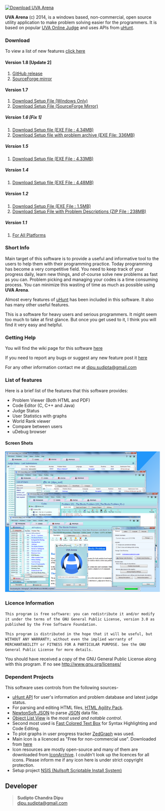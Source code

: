 [![Download UVA Arena](https://raw.githubusercontent.com/dipu-bd/UVA-Arena/master/Images/quick-download-media-file-image.png)](https://sourceforge.net/projects/uvaarena/files/latest/download)   

**UVA Arena** (c) 2014, is a windows based, non-commercial, open source utility application to make problem solving easier for the programmers. It is based on popular [UVA Online Judge](http://uva.onlinejudge.org/) and uses APIs from [uHunt](http://uhunt.felix-halim.net/).        
 
### Download  
To view a list of new features [click here](https://github.com/dipu-bd/UVA-Arena/wiki/What's-New)        

#### Version 1.8 [Update 2]  
1. [GitHub release](https://github.com/dipu-bd/UVA-Arena/releases/download/v1.8/UVA_Arena_1.8.2.exe)
2. [SourceForge mirror](https://sourceforge.net/projects/uvaarena/files/UVA%20Arena%201.8/UVA_Arena_1.8.2.exe)

#### Version 1.7
1. [Download Setup File (Windows Only)](https://github.com/dipu-bd/UVA-Arena/releases/download/1.7/UVA_Arena_1.7_setup.exe)
2. [Download Setup File (SourceForge Mirror)](https://sourceforge.net/projects/uvaarena/files/UVA%20Arena%201.7/UVA_Arena_1.7.exe/download)


##### Version 1.6 [Fix 1]
1. [Download Setup file (EXE File : 4.34MB)](http://www.mediafire.com/download/kh7he74cceuxu3j/UVA_Arena_1.6.1.exe)     
2. [Download Setup file with problem archive (EXE File: 336MB)](http://www.mediafire.com/download/c3zi0zz7e18c98l/UVA_Arena_1.6_archive.exe) 

##### Version 1.5   
1. [Download Setup file (EXE File : 4.33MB)](https://github.com/dipu-bd/UVA-Arena/blob/master/Setup/Windows/UVA_Arena_1.5_x86_win.exe?raw=true)     

##### Version 1.4   
1. [Download Setup file (EXE File : 4.48MB)](https://github.com/dipu-bd/UVA-Arena/blob/master/Setup/Windows/UVA_Arena_1.4_x86_win.exe?raw=true)     

##### Version 1.2
1. [Download Setup File (EXE File : 1.5MB)](https://github.com/dipu-bd/UVA-Arena/blob/master/Setup/Windows/UVA%20Arena%201.2.exe?raw=true)     
2. [Download Setup File with Problem Descriptions (ZIP File : 238MB)](http://sourceforge.net/projects/uvaarena/files/UVA%20Arena%201.2/UVA%20Arena%201.2%20full.zip/download)     

##### Version 1.1
1. [For All Platforms](https://github.com/dipu-bd/UVA-Arena/blob/master/Setup/Windows/UVA_Arena_1.1.exe?raw=true)     
     
	  
### Short Info
Main target of this software is to provide a useful and informative tool to the users to help them with their programming practice. Today programming has become a very competitive field. You need to keep track of your progress daily, learn new things, and of-course solve new problems as fast as you can. Problem picking and managing your codes is a time consuming process. You can minimize this wasting of time as much as possible using **UVA Arena**.  

Almost every features of [uHunt](http://uhunt.felix-halim.net/) has been included in this software. It also has many other useful features.   

This is a software for heavy users and serious programmers. It might seem too much to take at first glance. But once you get used to it, I think you will find it very easy and helpful.  

### Getting Help
You will find the wiki page for this software [here](https://github.com/dipu-bd/UVA-Arena/wiki)  

If you need to report any bugs or suggest any new feature post it [here](https://github.com/dipu-bd/UVA-Arena/issues)  

For any other information contact me at <dipu.sudipta@gmail.com>  

### List of features 
Here is a brief list of the features that this software provides:    
* Problem Viewer (Both HTML and PDF)
* Code Editor (C, C++ and Java)
* Judge Status
* User Statistics with graphs
* World Rank viewer
* Compare between users
* uDebug browser  

#### Screen Shots 
[![Whole](https://raw.githubusercontent.com/dipu-bd/UVA-Arena/master/Images/wiki/_all_.png)](https://raw.githubusercontent.com/dipu-bd/UVA-Arena/master/Images/wiki/_all_.png)  

### Licence Information
`This program is free software: you can redistribute it and/or modify it under the terms of the GNU General Public License, version 3.0 as published by the Free Software Foundation.`  

`This program is distributed in the hope that it will be useful, but WITHOUT ANY WARRANTY; without even the implied warranty of MERCHANTABILITY or FITNESS FOR A PARTICULAR PURPOSE. See the GNU General Public License for more details.`  

You should have received a copy of the GNU General Public License along with this program. If no see <http://www.gnu.org/licenses/>   

### Dependent Projects  
This software uses controls from the following sources-  
* [uHunt API](http://uhunt.felix-halim.net/api) for user's information and problem database and latest judge status. 
* For parsing and editing HTML files, [HTML Agility Pack](http://htmlagilitypack.codeplex.com/). 
* [NewtonSoft.JSON](http://james.newtonking.com/json) to parse [JSON](http://en.wikipedia.org/wiki/JSON) data file. 
* [Object List View](http://objectlistview.sourceforge.net/cs/index.html) is the _most used and notable control_. 
* Second most used is [Fast Colored Text Box](https://github.com/PavelTorgashov/FastColoredTextBox) for Syntax Highlighting and Code Editing.  
* To plot graphs in user progress tracker [ZedGraph](http://sourceforge.net/projects/zedgraph/) was used.  
* Main icon is a licenced as "Free for non-commercial use". Downloaded from [here](http://www.iconarchive.com/show/stark-icons-by-fruityth1ng/Applications-icon.html)  
* Icon resources are mostly open-source and many of them are downloaded from [IconArchive](http://www.iconarchive.com/). I couldn't look up the licences for all icons. Please inform me if any icon here is under strict copyright protection.
* Setup project [NSIS (Nullsoft Scriptable Install System)](http://nsis.sourceforge.net/Main_Page)

## Developer  
> __Sudipto Chandra Dipu__  
> <dipu.sudipta@gmail.com> 
